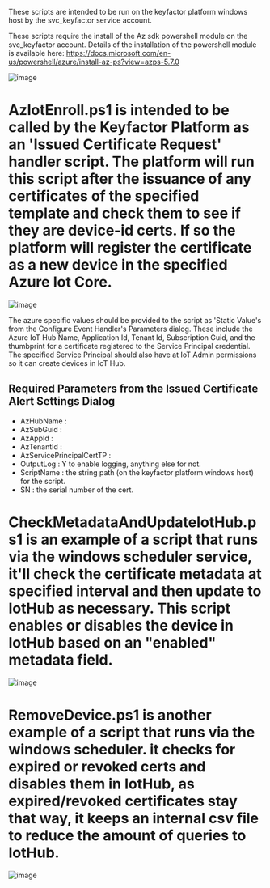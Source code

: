 These scripts are intended to be run on the keyfactor platform windows host by the svc_keyfactor service account. 

These scripts require the install of the Az sdk powershell module on the svc_keyfactor account.  Details of the installation of the powershell module is available here: https://docs.microsoft.com/en-us/powershell/azure/install-az-ps?view=azps-5.7.0

![image](https://user-images.githubusercontent.com/78758042/119694237-e61f7c80-be01-11eb-8a0f-847c88d469a5.png)


# AzIotEnroll.ps1 is intended to be called by the Keyfactor Platform as an 'Issued Certificate Request' handler script.  The platform will run this script after the issuance of any certificates of the specified template and check them to see if they are device-id certs.  If so the platform will register the certificate as a new device in the specified Azure Iot Core.  
![image](https://user-images.githubusercontent.com/78758042/119693847-86c16c80-be01-11eb-9567-ad7f8fa88971.png)

The azure specific values should be provided to the script as 'Static Value's from the Configure Event Handler's Parameters dialog.
These include the Azure IoT Hub Name, Application Id, Tenant Id, Subscription Guid, and the thumbprint for a certificate registered to the Service Principal credential.  The specified Service Principal should also have at IoT Admin permissions so it can create devices in IoT Hub.

## Required Parameters from the Issued Certificate Alert Settings Dialog
* AzHubName :
* AzSubGuid :
* AzAppId :
* AzTenantId :
* AzServicePrincipalCertTP :
* OutputLog : Y to enable logging, anything else for not.
* ScriptName : the string path (on the keyfactor platform windows host) for the script.
* SN : the serial number of the cert.  

# CheckMetadataAndUpdateIotHub.ps1 is an example of a script that runs via the windows scheduler service, it'll check the certificate metadata at specified interval and then update to IotHub as necessary. This script enables or disables the device in IotHub based on an "enabled" metadata field.  
![image](https://user-images.githubusercontent.com/78758042/119694179-d99b2400-be01-11eb-84a0-acecb1faaaff.png)

# RemoveDevice.ps1 is another example of a script that runs via the windows scheduler.  it checks for expired or revoked certs and disables them in IotHub, as expired/revoked certificates stay that way, it keeps an internal csv file to reduce the amount of queries to IotHub. 
![image](https://user-images.githubusercontent.com/78758042/119694622-3d255180-be02-11eb-9470-3d703f9250c7.png)




